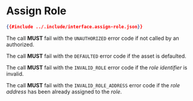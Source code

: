 # Assign Role

```json
{{#include ../.include/interface.assign-role.json}}
```

The call **MUST** fail with the `UNAUTHORIZED` error code if not called by an
authorized.

The call **MUST** fail with the `DEFAULTED` error code if the asset is defaulted.

The call **MUST** fail with the `INVALID_ROLE` error code if the *role identifier*
is invalid.

The call **MUST** fail with the `INVALID_ROLE_ADDRESS` error code if the *role
address* has been already assigned to the *role*.
